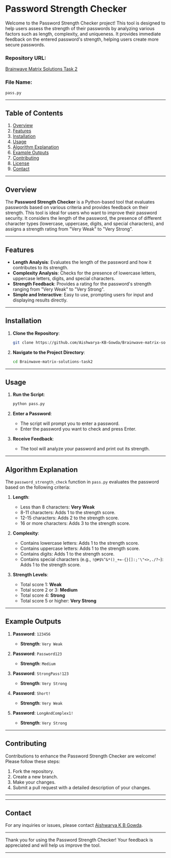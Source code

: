 



# Password Strength Checker

Welcome to the Password Strength Checker project! This tool is designed to help users assess the strength of their passwords by analyzing various factors such as length, complexity, and uniqueness. It provides immediate feedback on the entered password's strength, helping users create more secure passwords.

### Repository URL:
[Brainwave Matrix Solutions Task 2](https://github.com/Aishwarya-KB-Gowda/Brainwave-matrix-solutions-task2)

### File Name:
`pass.py`

---

## Table of Contents

1. [Overview](#overview)
2. [Features](#features)
3. [Installation](#installation)
4. [Usage](#usage)
5. [Algorithm Explanation](#algorithm-explanation)
6. [Example Outputs](#example-outputs)
7. [Contributing](#contributing)
8. [License](#license)
9. [Contact](#contact)

---

## Overview

The **Password Strength Checker** is a Python-based tool that evaluates passwords based on various criteria and provides feedback on their strength. This tool is ideal for users who want to improve their password security. It considers the length of the password, the presence of different character types (lowercase, uppercase, digits, and special characters), and assigns a strength rating from "Very Weak" to "Very Strong".

---

## Features

- **Length Analysis**: Evaluates the length of the password and how it contributes to its strength.
- **Complexity Analysis**: Checks for the presence of lowercase letters, uppercase letters, digits, and special characters.
- **Strength Feedback**: Provides a rating for the password's strength ranging from "Very Weak" to "Very Strong".
- **Simple and Interactive**: Easy to use, prompting users for input and displaying results directly.

---

## Installation

1. **Clone the Repository**:
   ```bash
   git clone https://github.com/Aishwarya-KB-Gowda/Brainwave-matrix-solutions-task2.git
   ```
2. **Navigate to the Project Directory**:
   ```bash
   cd Brainwave-matrix-solutions-task2
   ```

---

## Usage

1. **Run the Script**:
   ```bash
   python pass.py
   ```

2. **Enter a Password**:
   - The script will prompt you to enter a password.
   - Enter the password you want to check and press Enter.

3. **Receive Feedback**:
   - The tool will analyze your password and print out its strength.

---

## Algorithm Explanation

The `password_strength_check` function in `pass.py` evaluates the password based on the following criteria:

1. **Length**:
   - Less than 8 characters: **Very Weak**
   - 8-11 characters: Adds 1 to the strength score.
   - 12-15 characters: Adds 2 to the strength score.
   - 16 or more characters: Adds 3 to the strength score.

2. **Complexity**:
   - Contains lowercase letters: Adds 1 to the strength score.
   - Contains uppercase letters: Adds 1 to the strength score.
   - Contains digits: Adds 1 to the strength score.
   - Contains special characters (e.g., `!@#$%^&*()_+=-{}[]:;'\"<>,./?~`): Adds 1 to the strength score.

3. **Strength Levels**:
   - Total score 1: **Weak**
   - Total score 2 or 3: **Medium**
   - Total score 4: **Strong**
   - Total score 5 or higher: **Very Strong**

---

## Example Outputs

1. **Password**: `123456`
   - **Strength**: `Very Weak`
   
2. **Password**: `Password123`
   - **Strength**: `Medium`
   
3. **Password**: `StrongPass!123`
   - **Strength**: `Very Strong`

4. **Password**: `Short!`
   - **Strength**: `Very Weak`

5. **Password**: `LongAndComplex1!`
   - **Strength**: `Very Strong`

---

## Contributing

Contributions to enhance the Password Strength Checker are welcome! Please follow these steps:

1. Fork the repository.
2. Create a new branch.
3. Make your changes.
4. Submit a pull request with a detailed description of your changes.

---



---

## Contact

For any inquiries or issues, please contact [Aishwarya K B Gowda](https://github.com/Aishwarya-KB-Gowda).

---

Thank you for using the Password Strength Checker! Your feedback is appreciated and will help us improve the tool.

---
